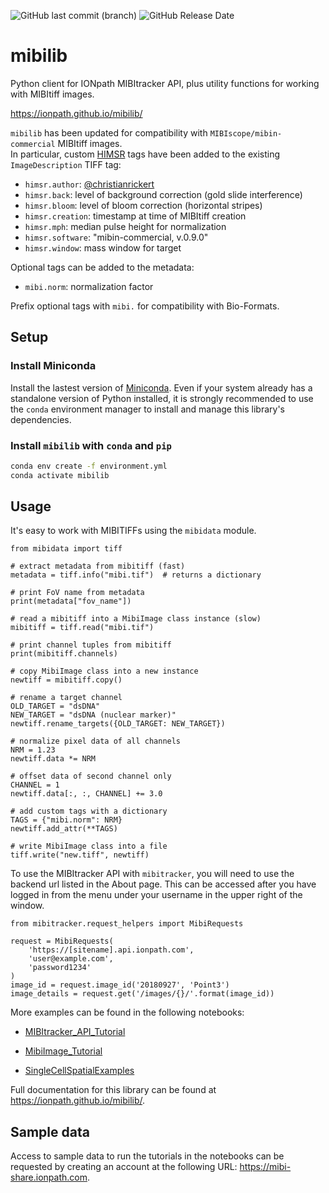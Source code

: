 ![GitHub last commit (branch)](https://img.shields.io/github/last-commit/christianrickert/mibilib/master?label=fork%20update) ![GitHub Release Date](https://img.shields.io/github/release-date/ionpath/mibilib?label=upstream%20release)

# mibilib

Python client for IONpath MIBItracker API, plus utility functions for working
with MIBItiff images.

https://ionpath.github.io/mibilib/

`mibilib` has been updated for compatibility with `MIBIscope/mibin-commercial` MIBItiff images.  
In particular, custom [HIMSR](https://medschool.cuanschutz.edu/immunology-immunotherapy/himsr) tags have been added to the existing `ImageDescription` TIFF tag:
* `himsr.author`: [@christianrickert](https://www.linkedin.com/in/christianrickert)
* `himsr.back`: level of background correction (gold slide interference)
* `himsr.bloom`: level of bloom correction (horizontal stripes)
* `himsr.creation`: timestamp at time of MIBItiff creation
* `himsr.mph`: median pulse height for normalization
* `himsr.software`: "mibin-commercial, v.0.9.0"
* `himsr.window`: mass window for target

Optional tags can be added to the metadata:
* `mibi.norm`: normalization factor

Prefix optional tags with `mibi.` for compatibility with Bio-Formats.

## Setup

### Install Miniconda
Install the lastest version of [Miniconda](https://conda.io/miniconda.html).
Even if your system already has a standalone version of Python installed,
it is strongly recommended to use the `conda` environment manager to install and
manage this library's dependencies.

### Install `mibilib` with `conda` and `pip`
```bash
conda env create -f environment.yml
conda activate mibilib
```

## Usage
It's easy to work with MIBITIFFs using the `mibidata` module.
```Python3
from mibidata import tiff

# extract metadata from mibitiff (fast)
metadata = tiff.info("mibi.tif")  # returns a dictionary

# print FoV name from metadata
print(metadata["fov_name"])

# read a mibitiff into a MibiImage class instance (slow)
mibitiff = tiff.read("mibi.tif")

# print channel tuples from mibitiff
print(mibitiff.channels)

# copy MibiImage class into a new instance
newtiff = mibitiff.copy()

# rename a target channel
OLD_TARGET = "dsDNA"
NEW_TARGET = "dsDNA (nuclear marker)"
newtiff.rename_targets({OLD_TARGET: NEW_TARGET})

# normalize pixel data of all channels
NRM = 1.23
newtiff.data *= NRM

# offset data of second channel only
CHANNEL = 1
newtiff.data[:, :, CHANNEL] += 3.0

# add custom tags with a dictionary
TAGS = {"mibi.norm": NRM}
newtiff.add_attr(**TAGS)

# write MibiImage class into a file
tiff.write("new.tiff", newtiff)
```

To use the MIBItracker API with `mibitracker`, you will need to use the backend url listed in the
About page. This can be accessed after you have logged in from the menu
under your username in the upper right of the window.
```Python3
from mibitracker.request_helpers import MibiRequests

request = MibiRequests(
    'https://[sitename].api.ionpath.com',
    'user@example.com',
    'password1234'
)
image_id = request.image_id('20180927', 'Point3')
image_details = request.get('/images/{}/'.format(image_id))
```

More examples can be found in the following notebooks:

 - [MIBItracker_API_Tutorial](MIBItracker_API_Tutorial.ipynb)

 - [MibiImage_Tutorial](MibiImage_Tutorial.ipynb)

 - [SingleCellSpatialExamples](SingleCellSpatialExamples.ipynb)

Full documentation for this library can be found at
https://ionpath.github.io/mibilib/.

## Sample data
Access to sample data to run the tutorials in the notebooks can be
requested by creating an account at the following URL:
https://mibi-share.ionpath.com.
